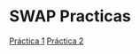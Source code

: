 # SWAP Practicas
[Práctica 1](https://github.com/jhaos/SWAP/blob/master/p1/README.md)
[Práctica 2](https://github.com/jhaos/SWAP/blob/master/p2/README.md)

